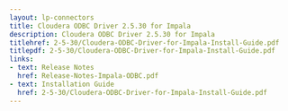 ```yaml
---
layout: lp-connectors
title: Cloudera ODBC Driver 2.5.30 for Impala
description: Cloudera ODBC Driver 2.5.30 for Impala
titlehref: 2-5-30/Cloudera-ODBC-Driver-for-Impala-Install-Guide.pdf
titlepdf: 2-5-30/Cloudera-ODBC-Driver-for-Impala-Install-Guide.pdf
links:
- text: Release Notes
  href: Release-Notes-Impala-ODBC.pdf
- text: Installation Guide
  href: 2-5-30/Cloudera-ODBC-Driver-for-Impala-Install-Guide.pdf
---
```

